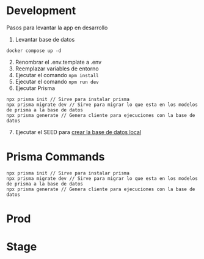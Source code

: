 # Development
Pasos para levantar la app en desarrollo

1. Levantar base de datos
```
docker compose up -d
```

2. Renombrar el .env.template a .env
3. Reemplazar variables de entorno
4. Ejecutar el comando ``` npm install ```
5. Ejecutar el comando ``` npm run dev ```
6. Ejecutar Prisma
```
npx prisma init // Sirve para instalar prisma
npx prisma migrate dev // Sirve para migrar lo que esta en los modelos de prisma a la base de datos
npx prisma generate // Genera cliente para ejecuciones con la base de datos
```
7. Ejecutar el SEED para [crear la base de datos local](localhost:3000/api/seed)

# Prisma Commands
```
npx prisma init // Sirve para instalar prisma
npx prisma migrate dev // Sirve para migrar lo que esta en los modelos de prisma a la base de datos
npx prisma generate // Genera cliente para ejecuciones con la base de datos
```

# Prod

# Stage
